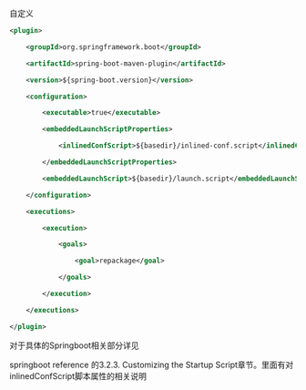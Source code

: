 自定义

```xml
<plugin>  

    <groupId>org.springframework.boot</groupId>  

    <artifactId>spring-boot-maven-plugin</artifactId>  

    <version>${spring-boot.version}</version>  

    <configuration>  

        <executable>true</executable>  

        <embeddedLaunchScriptProperties>  

            <inlinedConfScript>${basedir}/inlined-conf.script</inlinedConfScript>  

        </embeddedLaunchScriptProperties>  

        <embeddedLaunchScript>${basedir}/launch.script</embeddedLaunchScript>  

    </configuration>  

    <executions>  

        <execution>  

            <goals>  

                <goal>repackage</goal>  

            </goals>  

        </execution>  

    </executions>  

</plugin>
```

对于具体的Springboot相关部分详见

springboot reference   的3.2.3. Customizing the Startup Script章节。里面有对inlinedConfScript脚本属性的相关说明